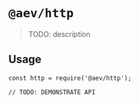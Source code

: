 # `@aev/http`

> TODO: description

## Usage

```
const http = require('@aev/http');

// TODO: DEMONSTRATE API
```
